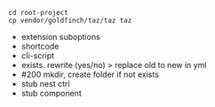```
cd root-project
cp vendor/goldfinch/taz/taz taz
```

- extension suboptions
- shortcode
- cli-script
- exists. rewrite (yes/no) > replace old to new in yml
- #200 mkdir, create folder if not exists
- stub nest ctrl
- stub component
